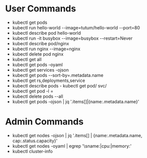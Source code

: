 #  User Commands
- kubectl get pods 
- kubectl run hello-world --image=tutum/hello-world --port=80
- kubectl describe pod hello-world 
- kubectl run -it busybox --image=busybox --restart=Never
- kubectl describe pod/nginx 
- kubectl run nginx --image=nginx
- kubectl delete pod nginx 
- kubectl get all 
- kubectl get pods -oyaml 
- kubectl get services -ojson 
- kubectl get pods --sort-by=.metadata.name 
- kubectl get rs,deployments,service 
- kubectl describe pods - kubectl get pod/<pod-name> svc/<svc-name> 
- kubectl get pod -l <labe-name>=<label-value> 
- kubectl delete pods --all 
- kubectl get pods -ojson | jq '.items[]|{name:.metadata.name}' 

# Admin Commands
- kubectl get nodes -ojson | jq '.items[] | {name:.metadata.name, cap:.status.capacity}'
- kubectl get nodes -oyaml | egrep '\sname:|cpu:|memory:' 
- kubectl cluster-info